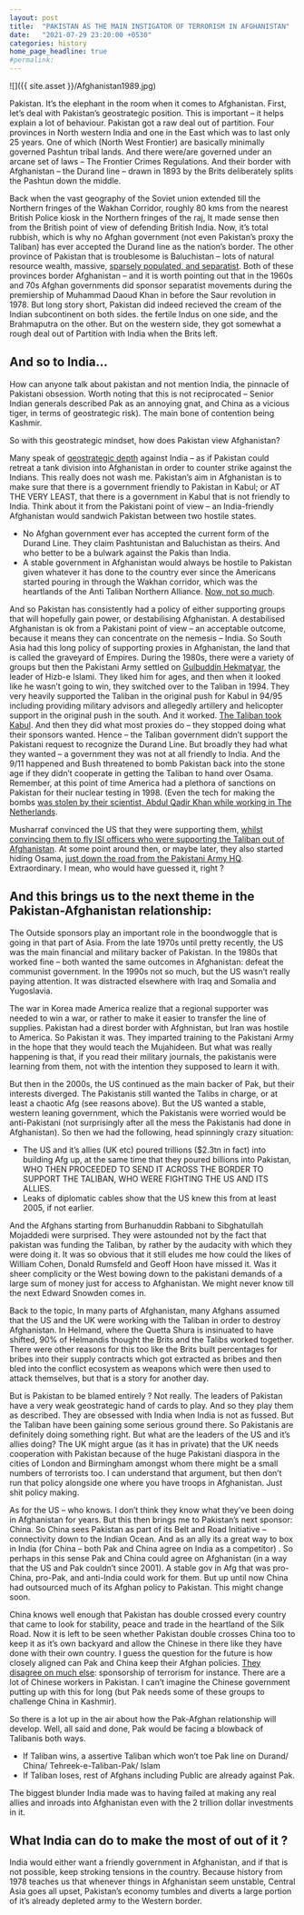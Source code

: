 ```yaml
---
layout: post
title:  "PAKISTAN AS THE MAIN INSTIGATOR OF TERRORISM IN AFGHANISTAN"
date:   "2021-07-29 23:20:00 +0530"
categories: history
home_page_headline: true
#permalink:
---
```


![]({{ site.asset }}/Afghanistan1989.jpg)

Pakistan. It’s the elephant in the room when it comes to Afghanistan. First, let’s deal with Pakistan’s geostrategic position. This is important – it helps explain a lot of behaviour. Pakistan got a raw deal out of partition. Four provinces in North western India and one in the East which was to last only 25 years. One of which (North West Frontier) are basically minimally governed Pashtun tribal lands. And there were/are governed under an arcane set of laws – The Frontier Crimes Regulations. And their border with Afghanistan – the Durand line – drawn in 1893 by the Brits deliberately splits the Pashtun down the middle.

Back when the vast geography of the Soviet union extended till the Northern fringes of the Wakhan Corridor, roughly 80 kms from the nearest British Police kiosk in the Northern fringes of the raj, It made sense then from the British point of view of defending British India. Now, it’s total rubbish, which is why no Afghan government (not even Pakistan’s proxy the Taliban) has ever accepted the Durand line as the nation’s border. The other province of Pakistan that is troublesome is Baluchistan – lots of natural resource wealth, massive, [sparsely populated, and separatist](https://www.aninews.in/news/world/asia/5-soldiers-killed-in-terror-attack-in-balochistan-pak-army20210625150431/). Both of these provinces border Afghanistan – and it is worth pointing out that in the 1960s and 70s Afghan governments did sponsor separatist movements during the premiership of Muhammad Daoud Khan in before the Saur revolution in 1978. But long story short, Pakistan did indeed recieved the cream of the Indian subcontinent on both sides. the fertile Indus on one side, and the Brahmaputra on the other. But on the western side, they got somewhat a rough deal out of Partition with India when the Brits left.

## And so to India… 
How can anyone talk about pakistan and not mention India, the pinnacle of Pakistani obsession. Worth noting that this is not reciprocated – Senior Indian generals described Pak as an annoying gnat, and China as a vicious tiger, in terms of geostrategic risk). The main bone of contention being Kashmir.

So with this geostrategic mindset, how does Pakistan view Afghanistan?

Many speak of [geostrategic depth](https://en.wikipedia.org/wiki/Strategic_depth#In_reference_to_Pakistan) against India – as if Pakistan could retreat a tank division into Afghanistan in order to counter strike against the Indians. This really does not wash me. Pakistan’s aim in Afghanistan is to make sure that there is a government friendly to Pakistan in Kabul; or AT THE VERY LEAST, that there is a government in Kabul that is not friendly to India. Think about it from the Pakistani point of view – an India-friendly Afghanistan would sandwich Pakistan between two hostile states.
- No Afghan government ever has accepted the current form of the Durand Line. They claim Pashtunistan and Baluchistan as theirs. And who better to be a bulwark against the Pakis than India.
- A stable government in Afghanistan would always be hostile to Pakistan given whatever it has done to the country ever since the Americans started pouring in through the Wakhan corridor, which was the heartlands of the Anti Taliban Northern Alliance. [Now, not so much](http://inozpress.kg/en/wp-northern-afghanistan-once-kept-out-the-taliban-why-has-it-fallen-so-quickly-this-time/).

And so Pakistan has consistently had a policy of either supporting groups that will hopefully gain power, or destabilising Afghanistan. A destabilised Afghanistan is ok from a Pakistani point of view – an acceptable outcome, because it means they can concentrate on the nemesis – India. So South Asia had this long policy of supporting proxies in Afghanistan, the land that is called the graveyard of Empires. During the 1980s, there were a variety of groups but then the Pakistani Army settled on [Gulbuddin Hekmatyar](https://en.wikipedia.org/wiki/Gulbuddin_Hekmatyar), the leader of Hizb-e Islami. They liked him for ages, and then when it looked like he wasn’t going to win, they switched over to the Taliban in 1994. They very heavily supported the Taliban in the original push for Kabul in 94/95 including providing military advisors and allegedly artillery and helicopter support in the original push in the south. And it worked. [The Taliban took Kabul](https://www.youtube.com/watch?v=SrrPd9ym-oU). And then they did what most proxies do – they stopped doing what their sponsors wanted. Hence – the Taliban government didn’t support the Pakistani request to recognize the Durand Line. But broadly they had what they wanted – a government they was not at all friendly to India. And the 9/11 happened and Bush threatened to bomb Pakistan back into the stone age if they didn’t cooperate in getting the Taliban to hand over Osama. Remember, at this point of time America had a plethora of sanctions on Pakistan for their nuclear testing in 1998. (Even the tech for making the bombs [was stolen by their scientist, Abdul Qadir Khan while working in The Netherlands](http://www.historycommons.org/timeline.jsp?timeline=aq_khan_nuclear_network_tmln&aq_khan_nuclear_network_tmln_a__q__khan_s_proliferation_network).

Musharraf convinced the US that they were supporting them, [whilst convincing them to fly ISI officers who were supporting the Taliban out of Afghanistan](https://www.newyorker.com/magazine/2002/01/28/the-getaway-2/amp). At some point around then, or maybe later, they also started hiding Osama, [just down the road from the Pakistani Army HQ](https://www.voanews.com/east-asia/bin-laden-raid-raises-questions-about-pakistan). Extraordinary. I mean, who would have guessed it, right ?

## And this brings us to the next theme in the Pakistan-Afghanistan relationship:
The Outside sponsors play an important role in the boondwoggle that is going in that part of Asia. From the late 1970s until pretty recently, the US was the main financial and military backer of Pakistan. In the 1980s that worked fine – both wanted the same outcomes in Afghanistan: defeat the communist government. In the 1990s not so much, but the US wasn’t really paying attention. It was distracted elsewhere with Iraq and Somalia and Yugoslavia.

The war in Korea made America realize that a regional supporter was needed to win a war, or rather to make it easier to transfer the line of supplies. Pakistan had a direst border with Afghnistan, but Iran was hostile to America. So Pakistan it was. They imparted training to the Pakistani Army in the hope that they would teach the Mujahideen. But what was really happening is that, if you read their military journals, the pakistanis were learning from them, not with the intention they supposed to learn it with.

But then in the 2000s, the US continued as the main backer of Pak, but their interests diverged. The Pakistanis still wanted the Talibs in charge, or at least a chaotic Afg (see reasons above). But the US wanted a stable, western leaning government, which the Pakistanis were worried would be anti-Pakistani (not surprisingly after all the mess the Pakistanis had done in Afghanistan). So then we had the following, head spinningly crazy situation:
- The US and it’s allies (UK etc) poured trillions ($2.3tn in fact) into building Afg up, at the same time that they poured billions into Pakistan, WHO THEN PROCEEDED TO SEND IT ACROSS THE BORDER TO SUPPORT THE TALIBAN, WHO WERE FIGHTING THE US AND ITS ALLIES.
- Leaks of diplomatic cables show that the US knew this from at least 2005, if not earlier.

And the Afghans starting from Burhanuddin Rabbani to Sibghatullah Mojaddedi were surprised. They were astounded not by the fact that pakistan was funding the Taliban, by rather by the audacity with which they were doing it. It was so obvious that it still eludes me how could the likes of William Cohen, Donald Rumsfeld and Geoff Hoon have missed it. Was it sheer complicity or the West bowing down to the pakistani demands of a large sum of money just for access to Afghanistan. We might never know till the next Edward Snowden comes in.

Back to the topic, In many parts of Afghanistan, many Afghans assumed that the US and the UK were working with the Taliban in order to destroy Afghanistan. In Helmand, where the Quetta Shura is insinuated to have shifted, 90% of Helmandis thought the Brits and the Talibs worked together. There were other reasons for this too like the Brits built percentages for bribes into their supply contracts which got extracted as bribes and then bled into the conflict ecosystem as weapons which were then used to attack themselves, but that is a story for another day.

But is Pakistan to be blamed entirely ? Not really. The leaders of Pakistan have a very weak geostrategic hand of cards to play. And so they play them as described. They are obsessed with India when India is not as fussed. But the Taliban have been gaining some serious ground there. So Pakistanis are definitely doing something right. But what are the leaders of the US and it’s allies doing? The UK might argue (as it has in private) that the UK needs cooperation with Pakistan because of the huge Pakistani diaspora in the cities of London and Birmingham amongst whom there might be a small numbers of terrorists too. I can understand that argument, but then don’t run that policy alongside one where you have troops in Afghanistan. Just shit policy making.

As for the US – who knows. I don’t think they know what they’ve been doing in Afghanistan for years. But this then brings me to Pakistan’s next sponsor: China. So China sees Pakistan as part of its Belt and Road Initiative – connectivity down to the Indian Ocean. And as an ally its a great way to box in India (for China – both Pak and China agree on India as a competitor) . So perhaps in this sense Pak and China could agree on Afghanistan (in a way that the US and Pak couldn’t since 2001). A stable gov in Afg that was pro-China, pro-Pak, and anti-India could work for them. But up until now China had outsourced much of its Afghan policy to Pakistan. This might change soon.

China knows well enough that Pakistan has double crossed every country that came to look for stability, peace and trade in the heartland of the Silk Road. Now it is left to be seen whether Pakistan double crosses China too to keep it as it’s own backyard and allow the Chinese in there like they have done with their own country. I guess the question for the future is how closely aligned can Pak and China keep their Afghan policies. [They disagree on much else](https://www.nytimes.com/2021/07/16/world/asia/china-pakistan-bus-crash-blast.html): sponsorship of terrorism for instance. There are a lot of Chinese workers in Pakistan. I can’t imagine the Chinese government putting up with this for long (but Pak needs some of these groups to challenge China in Kashmir).

So there is a lot up in the air about how the Pak-Afghan relationship will develop. Well, all said and done, Pak would be facing a blowback of Talibanis both ways.
- If Taliban wins, a assertive Taliban which won’t toe Pak line on Durand/ China/ Tehreek-e-Taliban-Pak/ Islam
- If Taliban loses, rest of Afghans including Public are already against Pak.

The biggest blunder India made was to having failed at making any real allies and inroads into Afghanistan even with the 2 trillion dollar investments in it.

## What India can do to make the most of out of it ?
India would either want a friendly government in Afghanistan, and if that is not possible, keep stroking tensions in the country. Because history from 1978 teaches us that whenever things in Afghanistan seem unstable, Central Asia goes all upset, Pakistan’s economy tumbles and diverts a large portion of it’s already depleted army to the Western border.